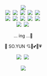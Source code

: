 <div align=center>
  <img src="https://capsule-render.vercel.app/api?type=Waving&color=auto&height=250&section=header&text=GitSoyun✨&fontSize=70"/>
  <br/>
  <!-- Back-End -->
  <img src="https://img.shields.io/badge/Oracle-F80000?style=flat-square&logo=Oracle&logoColor=white"/>&nbsp;
  <img src="https://img.shields.io/badge/MySQL-4479A1?style=flat-square&logo=MySQL&logoColor=white"/>&nbsp;
  <img src="https://img.shields.io/badge/MariaDB-003545?style=flat-square&logo=MariaDB&logoColor=white"/>&nbsp;
  <img src="https://img.shields.io/badge/Java-007396?style=flat-square&logo=java&logoColor=white"/>&nbsp;
  <img src="https://img.shields.io/badge/Spring-6DB33F?style=flat-square&logo=Spring&logoColor=white"/>&nbsp;
  <br/>
  <!-- Front-End -->
  <img src="https://img.shields.io/badge/HTML5-E34F26?style=flat-square&logo=HTML5&logoColor=white"/>&nbsp;
  <img src="https://img.shields.io/badge/CSS3-1572B6?style=flat-square&logo=CSS3&logoColor=white"/>&nbsp;
  <img src="https://img.shields.io/badge/JavaScript-F7DF1E?style=flat-square&logo=JavaScript&logoColor=white"/>&nbsp;
  <img src="https://img.shields.io/badge/jQuery-0769AD?style=flat-square&logo=jQuery&logoColor=white"/>&nbsp;
  <img src="https://img.shields.io/badge/Vue.js-4FC08D?style=flat-square&logo=Vue.js&logoColor=white"/>&nbsp;
  <br/>
  <!-- Contact, Activity -->
  <img src="https://img.shields.io/badge/Photoshop-31A8FF?style=flat-square&logo=Adobe%20Photoshop&logoColor=white"/>&nbsp;
  <img src="https://img.shields.io/badge/Illustrator-FF9A00?style=flat-square&logo=Adobe%20Illustrator&logoColor=white"/>&nbsp;
  <br/>
  <br/>
  ... ing ...🌱
  <br/>
  <br/>
  👸 SO.YUN 💘💖💕💞💗
  <br/>
  <br/>
  <a href="https://github.com/gitsoyun" target="_blank"><img src="https://img.shields.io/badge/Github-181717?style=flat-square&logo=GitHub&logoColor=white"/></a>&nbsp;
  <a href="https://blog.naver.com/so_yuns" target="_blank"><img src="https://img.shields.io/badge/Blog-03C75A?style=flat-square&logo=Naver&logoColor=white"/></a>&nbsp;
<!--  <a href="https://www.instagram.com" target="_blank"><img src="https://img.shields.io/badge/Instagram-E4405F?style=flat-square&logo=Instagram&logoColor=white"/></a> --!>
  <br/>
  <br/>
  <!-- counter -->
 <a href="https://hits.sh/github.com/GitSoyun/"><img art="Hits" src="https://hits.sh/github.com/GitSoyun.svg?view=today-total&label=%E2%99%A5%20today%2Ftotal&color=FFC0CB&labelColor=9c9c9c"/>
</div>



<!--
**GitSoyun/GitSoyun** is a ✨ _special_ ✨ repository because its `README.md` (this file) appears on your GitHub profile.

Here are some ideas to get you started:

- 🔭 I’m currently working on ...
- 🌱 I’m currently learning ...
- 👯 I’m looking to collaborate on ...
- 🤔 I’m looking for help with ...
- 💬 Ask me about ...
- 📫 How to reach me: ...
- 😄 Pronouns: ...
- ⚡ Fun fact: ...
-->

